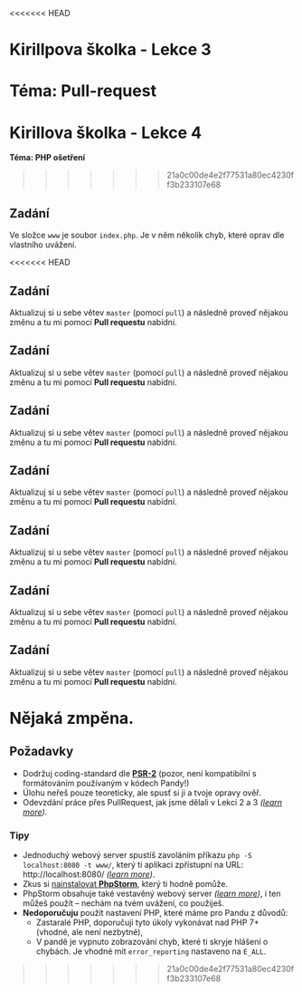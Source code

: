<<<<<<< HEAD
# Kirillpova školka - Lekce 3
**Téma: Pull-request**
=======
# Kirillova školka - Lekce 4
**Téma: PHP ošetření**
>>>>>>> 21a0c00de4e2f77531a80ec4230ff3b233107e68

## Zadání
Ve složce `www` je soubor `index.php`. Je v něm několik chyb, které oprav dle vlastního uvážení.

<<<<<<< HEAD
## Zadání
Aktualizuj si u sebe větev `master` (pomocí `pull`) a následně proveď nějakou změnu a tu mi pomocí **Pull requestu** nabídni.

## Zadání
Aktualizuj si u sebe větev `master` (pomocí `pull`) a následně proveď nějakou změnu a tu mi pomocí **Pull requestu** nabídni.

## Zadání
Aktualizuj si u sebe větev `master` (pomocí `pull`) a následně proveď nějakou změnu a tu mi pomocí **Pull requestu** nabídni.

## Zadání
Aktualizuj si u sebe větev `master` (pomocí `pull`) a následně proveď nějakou změnu a tu mi pomocí **Pull requestu** nabídni.

## Zadání
Aktualizuj si u sebe větev `master` (pomocí `pull`) a následně proveď nějakou změnu a tu mi pomocí **Pull requestu** nabídni.

## Zadání
Aktualizuj si u sebe větev `master` (pomocí `pull`) a následně proveď nějakou změnu a tu mi pomocí **Pull requestu** nabídni.

## Zadání
Aktualizuj si u sebe větev `master` (pomocí `pull`) a následně proveď nějakou změnu a tu mi pomocí **Pull requestu** nabídni.

Nějaká zmpěna.
=======
## Požadavky
- Dodržuj coding-standard dle [**PSR-2**](https://www.php-fig.org/psr/psr-2/) (pozor, není kompatibilní s formátováním
používaným v kódech Pandy!)
- Úlohu neřeš pouze teoreticky, ale spusť si ji a tvoje opravy ověř.
- Odevzdání práce přes PullRequest, jak jsme dělali v Lekci 2 a 3 *([learn more](https://help.github.com/en/articles/about-pull-requests))*. 

### Tipy
- Jednoduchý webový server spustíš zavoláním příkazu `php -S localhost:8080 -t www/`, který ti aplikaci zpřístupní na URL: http://localhost:8080/ *([learn more](https://www.php.net/manual/en/features.commandline.webserver.php))*.
- Zkus si [nainstalovat **PhpStorm**](https://www.jetbrains.com/phpstorm/download/), který ti hodně pomůže.
- PhpStorm obsahuje také vestavěný webový server *([learn more](https://www.jetbrains.com/help/phpstorm/php-built-in-web-server.html))*, i ten můžeš použít – nechám na tvém uvážení, co použiješ.
- **Nedoporučuju** použít nastavení PHP, které máme pro Pandu z důvodů:
    - Zastaralé PHP, doporučuji tyto úkoly vykonávat nad PHP 7+ (vhodné, ale není nezbytné),
    - V pandě je vypnuto zobrazování chyb, které ti skryje hlášení o chybách. Je vhodné mít `error_reporting` nastaveno na `E_ALL`. 
>>>>>>> 21a0c00de4e2f77531a80ec4230ff3b233107e68
